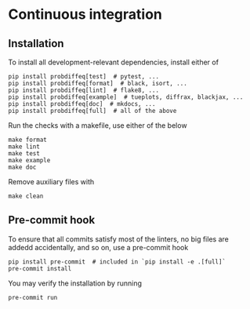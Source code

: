 # Continuous integration

## Installation
To install all development-relevant dependencies, install either of
```
pip install probdiffeq[test]  # pytest, ...
pip install probdiffeq[format]  # black, isort, ...
pip install probdiffeq[lint]  # flake8, ...
pip install probdiffeq[example]  # tueplots, diffrax, blackjax, ...
pip install probdiffeq[doc]  # mkdocs, ...
pip install probdiffeq[full]  # all of the above
```

Run the checks with a makefile, use either of the below
```
make format
make lint
make test
make example
make doc
```
Remove auxiliary files with 
```
make clean
```

## Pre-commit hook
To ensure that all commits satisfy most of the linters, no big files are addedd accidentally, and so on, use a pre-commit hook
```
pip install pre-commit  # included in `pip install -e .[full]`
pre-commit install
```
You may verify the installation by running
```commandline
pre-commit run
```

